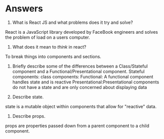 # Answers

1.  What is React JS and what problems does it try and solve?

React is a JavaScript library developed by FaceBook engineers and solves the problem of load on a users computer.

1.  What does it mean to _think_ in react?

To break things into components and sections.

1.  Briefly describe some of the differences between a Class/Stateful component and a Functional/Presentational component.
Stateful components:
class components:
Functional: A functional component handles state and is reactive
Presentational:Presentational components do not have a state and are only concerned about displaying data

1.  Describe state.

state is a mutable object within components that allow for "reactive" data.

1.  Describe props.

props are properties passed down from a parent component to a child component.
